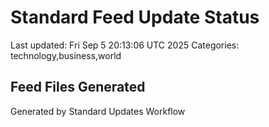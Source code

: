 # Standard Feed Update Status
Last updated: Fri Sep  5 20:13:06 UTC 2025
Categories: technology,business,world

## Feed Files Generated

Generated by Standard Updates Workflow
